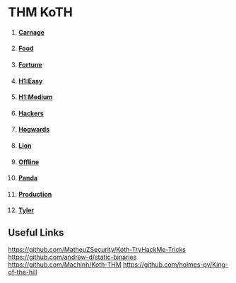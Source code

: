 # THM KoTH 
1. #### [Carnage](https://github.com/farukerdem34/THM-KOTH-Rooms/tree/master/Carnage)
2. #### [Food](https://github.com/farukerdem34/THM-KOTH-Rooms/tree/master/Food) 
3. #### [Fortune](https://github.com/farukerdem34/THM-KOTH-Rooms/tree/master/Fortune) 
4. #### [H1:Easy](https://github.com/farukerdem34/THM-KOTH-Rooms/tree/master/H1-Easy) 
5. #### [H1:Medium](https://github.com/farukerdem34/THM-KOTH-Rooms/tree/master/H1-Medium) 
6. #### [Hackers](https://github.com/farukerdem34/THM-KOTH-Rooms/tree/master/Hackers) 
7. #### [Hogwards](https://github.com/farukerdem34/THM-KOTH-Rooms/tree/master/Hogwards) 
8. #### [Lion](https://github.com/farukerdem34/THM-KOTH-Rooms/tree/master/Lion)
9. #### [Offline](https://github.com/farukerdem34/THM-KOTH-Rooms/tree/master/Offline)  
10. #### [Panda](https://github.com/farukerdem34/THM-KOTH-Rooms/tree/master/Panda)
11. #### [Production](https://github.com/farukerdem34/THM-KOTH-Rooms/tree/master/Production)   
12. #### [Tyler](https://github.com/farukerdem34/THM-KOTH-Rooms/tree/master/Tyler) 

## Useful Links
https://github.com/MatheuZSecurity/Koth-TryHackMe-Tricks
https://github.com/andrew-d/static-binaries
https://github.com/Machinh/Koth-THM
https://github.com/holmes-py/King-of-the-hill
